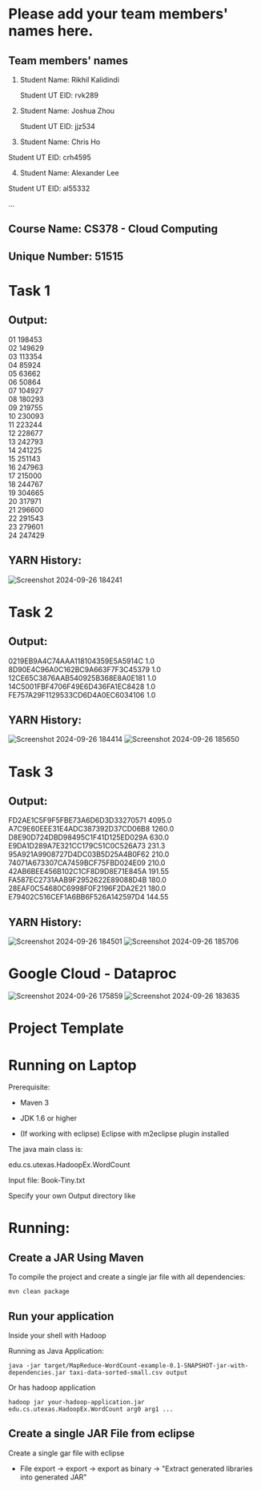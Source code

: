 # Please add your team members' names here. 

## Team members' names 

1. Student Name: Rikhil Kalidindi

   Student UT EID: rvk289

2. Student Name: Joshua Zhou

   Student UT EID: jjz534

3. Student Name: Chris Ho

Student UT EID: crh4595

4. Student Name: Alexander Lee

Student UT EID: al55332

 ...

##  Course Name: CS378 - Cloud Computing 

##  Unique Number: 51515

# Task 1
## Output:
01	198453<br/>
02	149629<br/>
03	113354<br/>
04	85924<br/>
05	63662<br/>
06	50864<br/>
07	104927<br/>
08	180293<br/>
09	219755<br/>
10	230093<br/>
11	223244<br/>
12	228677<br/>
13	242793<br/>
14	241225<br/>
15	251143<br/>
16	247963<br/>
17	215000<br/>
18	244767<br/>
19	304665<br/>
20	317971<br/>
21	296600<br/>
22	291543<br/>
23	279601<br/>
24	247429<br/>

## YARN History:
![Screenshot 2024-09-26 184241](https://github.com/user-attachments/assets/54af42c5-864c-4248-a8d6-1d8cd118ea7e)

# Task 2
## Output:
0219EB9A4C74AAA118104359E5A5914C	1.0<br/>
8D90E4C96A0C162BC9A663F7F3C45379	1.0<br/>
12CE65C3876AAB540925B368E8A0E181	1.0<br/>
14C5001FBF4706F49E6D436FA1EC8428	1.0<br/>
FE757A29F1129533CD6D4A0EC6034106	1.0<br/>

## YARN History:
![Screenshot 2024-09-26 184414](https://github.com/user-attachments/assets/62cd2e58-c431-438c-8be3-3057b24a25f2)
![Screenshot 2024-09-26 185650](https://github.com/user-attachments/assets/6d98fa1e-bb4e-4032-8b78-f9a18148d718)

# Task 3
## Output:
FD2AE1C5F9F5FBE73A6D6D3D33270571	4095.0<br/>
A7C9E60EEE31E4ADC387392D37CD06B8	1260.0<br/>
D8E90D724DBD98495C1F41D125ED029A	630.0<br/>
E9DA1D289A7E321CC179C51C0C526A73	231.3<br/>
95A921A9908727D4DC03B5D25A4B0F62	210.0<br/>
74071A673307CA7459BCF75FBD024E09	210.0<br/>
42AB6BEE456B102C1CF8D9D8E71E845A	191.55<br/>
FA587EC2731AAB9F2952622E89088D4B	180.0<br/>
28EAF0C54680C6998F0F2196F2DA2E21	180.0<br/>
E79402C516CEF1A6BB6F526A142597D4	144.55<br/>

## YARN History:
![Screenshot 2024-09-26 184501](https://github.com/user-attachments/assets/68f68500-c7a3-405b-8d4b-2a3b3b43a3c4)
![Screenshot 2024-09-26 185706](https://github.com/user-attachments/assets/87d0ceea-b1a6-4d01-8d9a-292a5ac98f30)

# Google Cloud - Dataproc
![Screenshot 2024-09-26 175859](https://github.com/user-attachments/assets/99c9a4f2-9d9f-469e-9d7b-b15a5c47dc99)
![Screenshot 2024-09-26 183635](https://github.com/user-attachments/assets/1f823e9f-4604-42a2-88bb-ca95cdabacbc)


# Project Template

# Running on Laptop     ####

Prerequisite:

- Maven 3

- JDK 1.6 or higher

- (If working with eclipse) Eclipse with m2eclipse plugin installed


The java main class is:

edu.cs.utexas.HadoopEx.WordCount 

Input file:  Book-Tiny.txt  

Specify your own Output directory like 

# Running:




## Create a JAR Using Maven 

To compile the project and create a single jar file with all dependencies: 
	
```	mvn clean package ```



## Run your application
Inside your shell with Hadoop

Running as Java Application:

```java -jar target/MapReduce-WordCount-example-0.1-SNAPSHOT-jar-with-dependencies.jar taxi-data-sorted-small.csv output``` 

Or has hadoop application

```hadoop jar your-hadoop-application.jar edu.cs.utexas.HadoopEx.WordCount arg0 arg1 ... ```



## Create a single JAR File from eclipse



Create a single gar file with eclipse 

*  File export -> export  -> export as binary ->  "Extract generated libraries into generated JAR"
